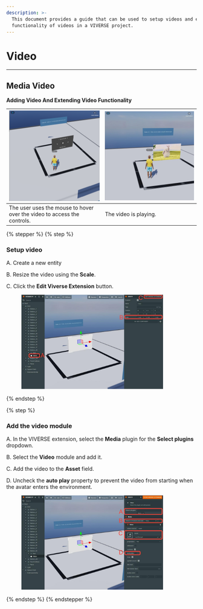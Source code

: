 ```yaml
---
description: >-
  This document provides a guide that can be used to setup videos and extend the
  functionality of videos in a VIVERSE project.
---
```


# Video

***

## Media Video

**Adding Video And Extending Video Functionality**

| <img src="../../../.gitbook/assets/image (1).png" alt="" data-size="original"> | <img src="../../../.gitbook/assets/image (2).png" alt="" data-size="original"> |
| ------------------------------------------------------------------------------ | ------------------------------------------------------------------------------ |
| The user uses the mouse to hover over the video to access the controls.        | The video is playing.                                                          |



{% stepper %}
{% step %}
### Setup video

A. Create a new entity

B. Resize the video using the **Scale**.

C. Click the **Edit Viverse Extension** button.

<figure><img src="../../../.gitbook/assets/image (3).png" alt="" width="375"><figcaption></figcaption></figure>
{% endstep %}

{% step %}
### Add the video module

A. In the VIVERSE extension, select the **Media** plugin for the **Select plugins** dropdown.

B. Select the **Video** module and add it.

C. Add the video to the **Asset** field.

D. Uncheck the **auto play** property to prevent the video from starting when the avatar enters the environment.

<figure><img src="../../../.gitbook/assets/image (4).png" alt="" width="375"><figcaption></figcaption></figure>
{% endstep %}
{% endstepper %}
